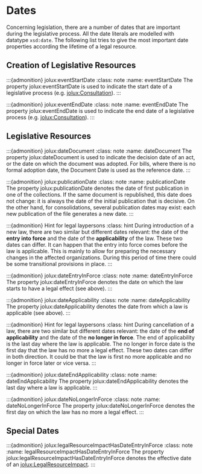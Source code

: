 # Dates

Concerning legislation, there are a number of dates that are important during the legislative process. All the date literals are modelled with datatype `xsd:date`. The following list tries to give the most important date properties according the lifetime of a legal resource.

## Creation of Legislative Resources

:::{admonition} jolux:eventStartDate
:class: note
:name: eventStartDate
The property jolux:eventStartDate is used to indicate the start date of a legislative process (e.g. [jolux:Consultation](#Consultation)).
:::

:::{admonition} jolux:eventEndDate
:class: note
:name: eventEndDate
The property jolux:eventEndDate is used to indicate the end date of a legislative process (e.g. [jolux:Consultation](#Consultation)).
:::

## Legislative Resources

:::{admonition} jolux:dateDocument
:class: note
:name: dateDocument
The property jolux:dateDocument is used to indicate the decision date of an act, or the date on which the document was adopted. For bills, where there is no formal adoption date, the Document Date is used as the reference date.
:::

:::{admonition} jolux:publicationDate
:class: note
:name: publicationDate
The property jolux:publicationDate denotes the date of first publication in one of the collections. If the same document is republished, this date does not change: it is always the date of the initial publication that is decisive. On the other hand, for consolidations, several publication dates may exist: each new publication of the file generates a new date.
:::

:::{admonition} Hint for legal laypersons
:class: hint
During introduction of a new law, there are two similar but different dates relevant: the date of the **entry into force** and the date of the **applicability** of the law. These two dates can differ. It can happen that the entry into force comes before the law is applicable. This is mainly to allow for preparing the necessary changes in the affected organizations. During this period of time there could be some transitional provisions in place.
:::

:::{admonition} jolux:dateEntryInForce
:class: note
:name: dateEntryInForce
The property jolux:dateEntryInForce denotes the date on which the law starts to have a legal effect (see above).
:::

:::{admonition} jolux:dateApplicability
:class: note
:name: dateApplicability
The property jolux:dateApplicability denotes the date from which a law is applicable (see above).
:::

:::{admonition} Hint for legal laypersons
:class: hint
During cancellation of a law, there are two similar but different dates relevant: the date of the **end of applicability** and the date of the **no longer in force**. The end of applicability is the last day where the law is applicable. The no longer in force date is the first day that the law has no more a legal effect. These two dates can differ in both direction. It could be that the law is first no more applicable and no longer in force later or vice versa.
:::

:::{admonition} jolux:dateEndApplicability
:class: note
:name: dateEndApplicability
The property jolux:dateEndApplicability denotes the last day where a law is applicable.
:::

:::{admonition} jolux:dateNoLongerInForce
:class: note
:name: dateNoLongerInForce
The property jolux:dateNoLongerInForce denotes the first day on which the law has no more a legal effect.
:::

## Special Dates

:::{admonition} jolux:legalResourceImpactHasDateEntryInForce
:class: note
:name: legalResourceImpactHasDateEntryInForce
The property jolux:legalResourceImpactHasDateEntryInForce denotes the effective date of an [jolux:LegalResourceImpact](#LegalResourceImpact).
:::
